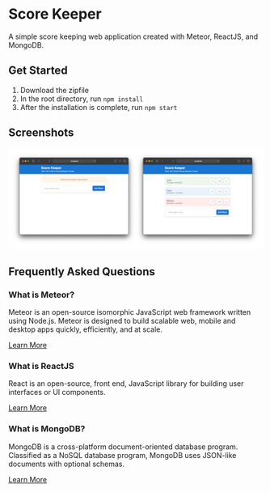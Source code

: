 # Score Keeper

A simple score keeping web application created with Meteor, ReactJS, and MongoDB.

## Get Started

1. Download the zipfile
2. In the root directory, run `npm install`
3. After the installation is complete, run `npm start`

## Screenshots

![Screenshots](./public/screenshot-03.png)

## Frequently Asked Questions

### What is Meteor?

Meteor is an open-source isomorphic JavaScript web framework written using Node.js. Meteor is designed to build scalable web, mobile and desktop apps quickly, efficiently, and at scale.

<a href="https://www.meteor.com/" target="_blank">Learn More</a>

### What is ReactJS

React is an open-source, front end, JavaScript library for building user interfaces or UI components.

<a href="https://reactjs.org/" target="_blank">Learn More</a>

### What is MongoDB?

MongoDB is a cross-platform document-oriented database program. Classified as a NoSQL database program, MongoDB uses JSON-like documents with optional schemas.

<a href="https://www.mongodb.com/" target="_blank">Learn More</a>
